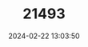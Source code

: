 ---
title: "21493"
category: "Tarsius sangirensis"
draft: false
date: 2024-02-22 13:03:50
languages:
  English: ["Sangihe Island Tarsier", "Sangihe Tarsier"]
---